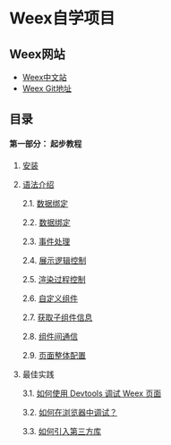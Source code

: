# Weex自学项目

## Weex网站

* [Weex中文站](http://alibaba.github.io/weex/cn/)
* [Weex Git地址](https://github.com/alibaba/weex)

## 目录

#### 第一部分： 起步教程

1. [安装](./documents/01.tutorial/01.install.md)
2. [语法介绍](./documents/01.tutorial/02.syntax.main.md)

    2.1. [数据绑定](./documents/01.tutorial/03.syntax.data-binding.md)
    
    2.2. [数据绑定](./documents/01.tutorial/04.syntax.style-n-class.md)

    2.3. [事件处理](./documents/01.tutorial/05.syntax.events.md)
    
    2.4. [展示逻辑控制](./documents/01.tutorial/06.syntax.display-logic.md)
    
    2.5. [渲染过程控制](./documents/01.tutorial/07.syntax.render-logic.md)
    
    2.6. [自定义组件](./documents/01.tutorial/08.syntax.composed-component.md)
    
    2.7. [获取子组件信息](./documents/01.tutorial/09.syntax.id.md)
    
    2.8. [组件间通信](./documents/01.tutorial/10.syntax.comm.md)
    
    2.9. [页面整体配置](./documents/01.tutorial/11.syntax.config-n-data.md)
    
3. 最佳实践

    3.1. [如何使用 Devtools 调试 Weex 页面](./documents/01.tutorial/12.how-to.debug-with-devtools.md)
    
    3.2. [如何在浏览器中调试？](./documents/01.tutorial/13.how-to.debug-with-html5.md)
    
    3.3. [如何引入第三方库](./documents/01.tutorial/14.how-to.require-3rd-party-libs.md)

    